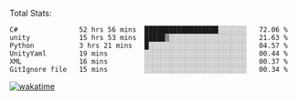 Total Stats:
<!--START_SECTION:waka-->

```text
C#               52 hrs 56 mins  ██████████████████░░░░░░░   72.06 %
unity            15 hrs 53 mins  █████▒░░░░░░░░░░░░░░░░░░░   21.63 %
Python           3 hrs 21 mins   █░░░░░░░░░░░░░░░░░░░░░░░░   04.57 %
UnityYaml        19 mins         ░░░░░░░░░░░░░░░░░░░░░░░░░   00.44 %
XML              16 mins         ░░░░░░░░░░░░░░░░░░░░░░░░░   00.37 %
GitIgnore file   15 mins         ░░░░░░░░░░░░░░░░░░░░░░░░░   00.34 %
```

<!--END_SECTION:waka-->

[![wakatime](https://wakatime.com/badge/user/d6a1e036-2153-43d6-9604-0dce67457b7f.svg)](https://wakatime.com/@d6a1e036-2153-43d6-9604-0dce67457b7f)
